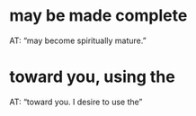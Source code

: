 #  may be made complete 
AT: “may become spiritually mature.”
#  toward you, using the 
AT: “toward you. I desire to use the”

